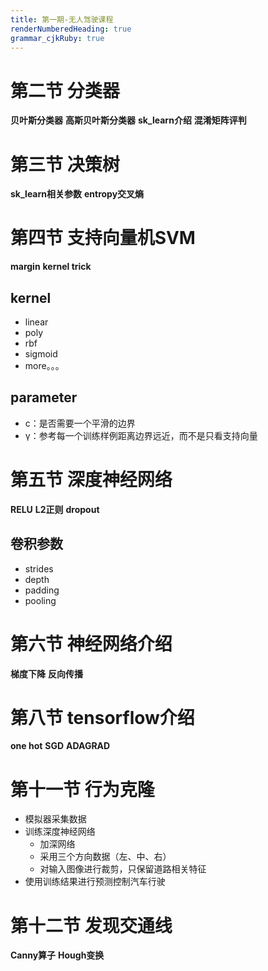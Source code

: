 ```yaml
---
title: 第一期-无人驾驶课程
renderNumberedHeading: true
grammar_cjkRuby: true
---
```


# 第二节 分类器
**贝叶斯分类器**
**高斯贝叶斯分类器**
**sk_learn介绍**
**混淆矩阵评判**

# 第三节 决策树
**sk_learn相关参数**
**entropy交叉熵**

# 第四节 支持向量机SVM
**margin**
**kernel trick**

## kernel 
- linear
- poly
- rbf
- sigmoid
- more。。。

## parameter
- c：是否需要一个平滑的边界
- γ：参考每一个训练样例距离边界远近，而不是只看支持向量

# 第五节 深度神经网络
**RELU**
**L2正则**
**dropout**

## 卷积参数
- strides
- depth
- padding
- pooling

# 第六节 神经网络介绍
**梯度下降**
**反向传播**

# 第八节 tensorflow介绍
**one hot**
**SGD**
**ADAGRAD**

# 第十一节 行为克隆
- 模拟器采集数据
- 训练深度神经网络
	- 加深网络
	- 采用三个方向数据（左、中、右）
	- 对输入图像进行裁剪，只保留道路相关特征
- 使用训练结果进行预测控制汽车行驶

# 第十二节 发现交通线
**Canny算子**
**Hough变换**



